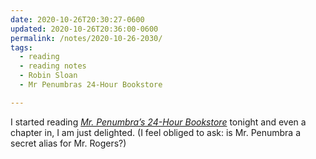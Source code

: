 ```yaml
---
date: 2020-10-26T20:30:27-0600
updated: 2020-10-26T20:36:00-0600
permalink: /notes/2020-10-26-2030/
tags:
  - reading
  - reading notes
  - Robin Sloan
  - Mr Penumbras 24-Hour Bookstore

---
```


I started reading [<cite>Mr. Penumbra’s 24-Hour Bookstore</cite>](https://click.linksynergy.com/deeplink?id=qvtf8Hp8DGA&mid=2653&murl=https%3A%2F%2Fwww.alibris.com%2FMr-Penumbras-24-Hour-Bookstore-Robin-Sloan%2Fbook%2F21924389) tonight and even a chapter in, I am just delighted. (I feel obliged to ask: is Mr. Penumbra a secret alias for Mr. Rogers?)